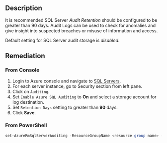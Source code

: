 ## Description

It is recommended SQL Server *Audit Retention* should be configured to be greater than 90 days. Audit Logs can be used to check for anomalies and give insight into suspected breaches or misuse of information and access.

Default setting for SQL Server audit storage is *disabled*.

## Remediation

### From Console

1. Login to Azure console and navigate to [SQL Servers](https://portal.azure.com/#create/Microsoft.SQLServer).
2. For each server instance, go to Security section from left pane.
3. Click on `Auditing`.
4. Set `Enable Azure SQL Auditing` to **On** and select a storage account for log destination.
5. Set `Retention Days` setting to greater than **90** days.
6. Click **Save**.

### From PowerShell

```powershell
set-AzureRmSqlServerAuditing -ResourceGroupName <resource group name> - ServerName <server name> -RetentionInDays <Number of Days to retain the audit logs, should be 90days minimum>
```
